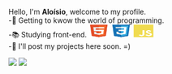 Hello, I'm <b>Aloísio</b>, welcome to my profile.
<br>-🤔 Getting to kwow the world of programming.
<br>-📚 Studying front-end.
<img align="justify" alt="Rafa-HTML" height="25" width="40" src="https://raw.githubusercontent.com/devicons/devicon/master/icons/html5/html5-original.svg">
<img align="justify" alt="Rafa-CSS" height="25" width="40" src="https://raw.githubusercontent.com/devicons/devicon/master/icons/css3/css3-original.svg">
<img align="justify" alt="Rafa-Js" height="25" width="40" src="https://raw.githubusercontent.com/devicons/devicon/master/icons/javascript/javascript-plain.svg">  <br>
-👀 I'll post my projects here soon. =)
<div> 
  <a href="https://www.linkedin.com/in/aloísio-vitório-a557a4220/" target="_blank"><img src="https://img.shields.io/badge/-LinkedIn-%230077B5?style=for-the-badge&logo=linkedin&logoColor=white" target="_blank"></a>
  <a href = "mailto:aloisiofernandes55@gmail.com"><img src="https://img.shields.io/badge/Gmail-D14836?style=for-the-badge&logo=gmail&logoColor=white" target="_blank"></a>
</div>    
